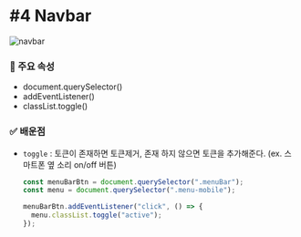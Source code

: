 # #4 Navbar
![navbar](https://github.com/likeyeon/40-JavaScript-Projects-for-Beginners/assets/94125863/b1fd0c23-8e31-48f5-96b4-b42a460b4662)

### 📌 주요 속성 
- document.querySelector()
- addEventListener()
- classList.toggle()

### ✅ 배운점
- `toggle` : 토큰이 존재하면 토큰제거, 존재 하지 않으면 토큰을 추가해준다. (ex. 스마트폰 옆 소리 on/off 버튼)

  ```javascript
  const menuBarBtn = document.querySelector(".menuBar");
  const menu = document.querySelector(".menu-mobile");
  
  menuBarBtn.addEventListener("click", () => {
    menu.classList.toggle("active");
  });
  ```

